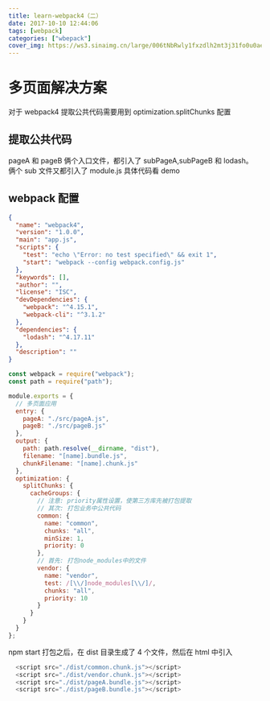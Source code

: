 ```yaml
---
title: learn-webpack4（二）
date: 2017-10-10 12:44:06
tags: [webpack]
categories: ["wbepack"]
cover_img: https://ws3.sinaimg.cn/large/006tNbRwly1fxzdlh2mt3j31fo0u0aer.jpg 
---
```


# 多页面解决方案

对于 webpack4 提取公共代码需要用到 optimization.splitChunks 配置

## 提取公共代码

pageA 和 pageB 俩个入口文件，都引入了 subPageA,subPageB 和 lodash。
俩个 sub 文件又都引入了 module.js
具体代码看 demo

<!--more-->

## webpack 配置

```json
{
  "name": "webpack4",
  "version": "1.0.0",
  "main": "app.js",
  "scripts": {
    "test": "echo \"Error: no test specified\" && exit 1",
    "start": "webpack --config webpack.config.js"
  },
  "keywords": [],
  "author": "",
  "license": "ISC",
  "devDependencies": {
    "webpack": "^4.15.1",
    "webpack-cli": "^3.1.2"
  },
  "dependencies": {
    "lodash": "^4.17.11"
  },
  "description": ""
}
```

```javascript
const webpack = require("webpack");
const path = require("path");

module.exports = {
  // 多页面应用
  entry: {
    pageA: "./src/pageA.js",
    pageB: "./src/pageB.js"
  },
  output: {
    path: path.resolve(__dirname, "dist"),
    filename: "[name].bundle.js",
    chunkFilename: "[name].chunk.js"
  },
  optimization: {
    splitChunks: {
      cacheGroups: {
        // 注意: priority属性设置，使第三方库先被打包提取
        // 其次: 打包业务中公共代码
        common: {
          name: "common",
          chunks: "all",
          minSize: 1,
          priority: 0
        },
        // 首先: 打包node_modules中的文件
        vendor: {
          name: "vendor",
          test: /[\\/]node_modules[\\/]/,
          chunks: "all",
          priority: 10
        }
      }
    }
  }
};
```

npm start 打包之后，在 dist 目录生成了 4 个文件，然后在 html 中引入

```javascript
  <script src="./dist/common.chunk.js"></script>
  <script src="./dist/vendor.chunk.js"></script>
  <script src="./dist/pageA.bundle.js"></script>
  <script src="./dist/pageB.bundle.js"></script>
```
